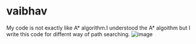# vaibhav
My code is not exactly like A* algorithm.I understood the A* algoithm but I write this code for differnt way of path searching.
![image](https://user-images.githubusercontent.com/56710232/78060867-eb259f00-73a9-11ea-944a-8270fc39b973.png)
